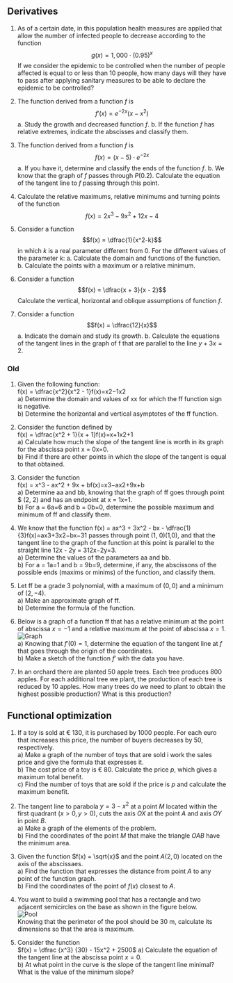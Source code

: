 ## Derivatives

1. As of a certain date, in this population health measures are applied that allow the number of infected people to decrease according to the function
$$g(x) = 1,000 \cdot (0.95)^x$$
If we consider the epidemic to be controlled when the number of people affected is equal to or less than 10 people, how many days will they have to pass after applying sanitary measures to be able to declare the epidemic to be controlled?

3. The function derived from a function $f$ is
$$f'(x) = e^{-2x}(x - x^2)$$
a. Study the growth and decreased function $f$.
b. If the function $f$ has relative extremes, indicate the abscisses and classify them.

4. The function derived from a function $f$ is
$$f(x) = (x - 5) \cdot e^{-2x}$$
a. If you have it, determine and classify the ends of the function $f$.
b. We know that the graph of $f$ passes through $P(0.2)$. Calculate the equation of the tangent line to $f$ passing through this point.

5. Calculate the relative maximums, relative minimums and turning points of the function
$$f(x) = 2x^3 - 9x^2 + 12x - 4$$

6. Consider a function
$$f(x) = \dfrac{1}{x^2-k}$$
in which $k$ is a real parameter different from 0. For the different values of the parameter $k$:
a. Calculate the domain and functions of the function.
b. Calculate the points with a maximum or a relative minimum.

7. Consider a function
$$f(x) = \dfrac{x + 3}{x - 2}$$
Calculate the vertical, horizontal and oblique assumptions of function $f$.

8. Consider a function
$$f(x) = \dfrac{12}{x}$$
a. Indicate the domain and study its growth.
b. Calculate the equations of the tangent lines in the graph of f that are parallel to the line $y + 3x = 2$.


### Old
1.  Given the following function:  
    f(x) = \dfrac{x^2}{x^2 - 1}f(x)=x2−1x2​  
    a) Determine the domain and values of  xx  for which the  ff  function sign is negative.  
    b) Determine the horizontal and vertical asymptotes of the  ff  function.
    
2.  Consider the function defined by  
    f(x) = \dfrac{x^2 + 1}{x + 1}f(x)=x+1x2+1​  
    a) Calculate how much the slope of the tangent line is worth in its graph for the abscissa point  x = 0x=0.  
    b) Find if there are other points in which the slope of the tangent is equal to that obtained.
    
3.  Consider the function  
    f(x) = x^3 - ax^2 + 9x + bf(x)=x3−ax2+9x+b  
    a) Determine  aa  and  bb, knowing that the graph of  ff  goes through point $ (2, 2) and has an endpoint at  x = 1x=1.  
    b) For  a = 6a=6  and  b = 0b=0, determine the possible maximum and minimum of  ff  and classify them.

1.  We know that the function  f(x) = ax^3 + 3x^2 - bx - \dfrac{1}{3}f(x)=ax3+3x2−bx−31​  passes through point  (1, 0)(1,0), and that the tangent line to the graph of the function at this point is parallel to the straight line  12x - 2y = 312x−2y=3.  
    a) Determine the values of the parameters  aa  and  bb.  
    b) For  a = 1a=1  and  b = 9b=9, determine, if any, the abscissons of the possible ends (maxims or minims) of the function, and classify them.
    
2.  Let  ff  be a grade 3 polynomial, with a maximum of $(0,0)$  and a minimum of  $(2, -4)$.  
    a) Make an approximate graph of  ff.  
    b) Determine the formula of the function.
    
3.  Below is a graph of a function  ff  that has a relative minimum at the point of abscissa  $x = -1$  and a relative maximum at the point of abscissa  $x = 1$.  
    ![Graph](graph.svg)  
    a) Knowing that  $f'(0) = 1$, determine the equation of the tangent line at  $f$  that goes through the origin of the coordinates.  
    b) Make a sketch of the function  $f'$  with the data you have.
    
4.  In an orchard there are planted 50 apple trees. Each tree produces 800 apples. For each additional tree we plant, the production of each tree is reduced by 10 apples. How many trees do we need to plant to obtain the highest possible production? What is this production?
    

## Functional optimization

1.  If a toy is sold at € 130, it is purchased by 1000 people. For each euro that increases this price, the number of buyers decreases by 50, respectively.  
    a) Make a graph of the number of toys that are sold i work the sales price and give the formula that expresses it.  
    b) The cost price of a toy is € 80. Calculate the price  $p$, which gives a maximum total benefit.  
    c) Find the number of toys that are sold if the price is  $p$  and calculate the maximum benefit.

2.  The tangent line to parabola  $y = 3 - x^2$  at a point  $M$  located within the first quadrant $(x > 0, y > 0)$, cuts the axis  $OX$  at the point  $A$ and axis $OY$ in point $B$.  
    a) Make a graph of the elements of the problem.  
    b) Find the coordinates of the point $M$  that make the triangle  $OAB$  have the minimum area.
    
3.  Given the function  $f(x) = \sqrt{x}$  and the point  $A(2, 0)$  located on the axis of the abscissaes.  
    a) Find the function that expresses the distance from point  $A$  to any point of the function graph.  
    b) Find the coordinates of the point of  $f(x)$  closest to  $A$.
    
4.  You want to build a swimming pool that has a rectangle and two adjacent semicircles on the base as shown in the figure below.  
    ![Pool](pool.svg)  
    Knowing that the perimeter of the pool should be 30 m, calculate its dimensions so that the area is maximum.
    
5.  Consider the function  
    $f(x) = \dfrac {x^3} {30} - 15x^2 + 2500$
    a) Calculate the equation of the tangent line at the abscissa point $x = 0$.  
    b) At what point in the curve is the slope of the tangent line minimal? What is the value of the minimum slope?
<!--stackedit_data:
eyJoaXN0b3J5IjpbMTA4MDg3MjU4MSwtMjYyOTMyOTRdfQ==
-->